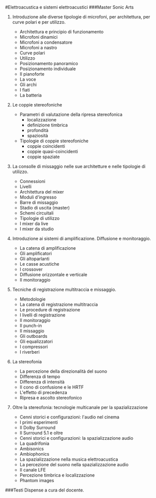 #Elettroacustica e sistemi elettroacustici
###Master Sonic Arts

1. Introduzione alle diverse tipologie di microfoni, per architettura, per curve polari e per utilizzo.
	- Architettura e principio di funzionamento
	- Microfoni dinamici
	- Microfoni a condensatore
	- Microfoni a nastro
	- Curve polari
	- Utilizzo
	- Posizionamento panoramico
	- Posizionamento individuale
	- Il pianoforte
	- La voce
	- Gli archi
	- I fiati
	- La batteria

2. Le coppie stereofoniche
	- Parametri di valutazione della ripresa stereofonica
		- localizzazione
		- definizione timbrica
		- profondità
		- spaziosità
	- Tipologie di coppie stereofoniche
		- coppie coincidenti
		- coppie quasi-coincidenti
		- coppie spaziate

3. La consolle di missaggio nelle sue architetture e nelle tipologie di utilizzo.
	- Connessioni
	- Livelli
	- Architettura del mixer
	- Moduli d'ingresso
	- Barre di missaggio
	- Stadio di uscita (master)
	- Schemi circuitali
	- Tipologie di utilizzo
	- I mixer da live
	- I mixer da studio

4. Introduzione ai sistemi di amplificazione. Diffusione e monitoraggio.
	- La catena di amplificazione
	- Gli amplificatori
	- Gli altoparlanti
	- Le casse acustiche
	- I crossover
	- Diffusione orizzontale e verticale
	- Il monitoraggio

5. Tecniche di registrazione multitraccia e missaggio.
	- Metodologie
	- La catena di registrazione multitraccia
	- Le procedure di registrazione
	- I livelli di registrazione
	- Il monitoraggio
	- Il punch-in
	- Il missaggio
	- Gli outboards
	- Gli equalizzatori
	- I compressori
	- I riverberi

6. La stereofonia
	- La percezione della direzionalità del suono
	- Differenza di tempo
	- Differenza di intensità
	- Il cono di confusione e le HRTF
	- L'effetto di precedenza
	- Ripresa e ascolto stereofonico

7. Oltre la stereofonia: tecnologie multicanale per la spazializzazione
	- Cenni storici e configurazioni: l'audio nel cinema
	- I primi esperimenti 
	- Il Dolby Surround
	- Il Surround 5.1 e oltre
	- Cenni storici e configurazioni: la spazializzazione audio
	- La quadrifonia
	- Ambisonics
	- Ambiophonics
	- La spazializzazione nella musica elettroacustica
	- La percezione del suono nella spazializzazione audio
	- Il canale LFE
	- Percezione timbrica e localizzazione
	- Phantom images

###Testi
Dispense a cura del docente.